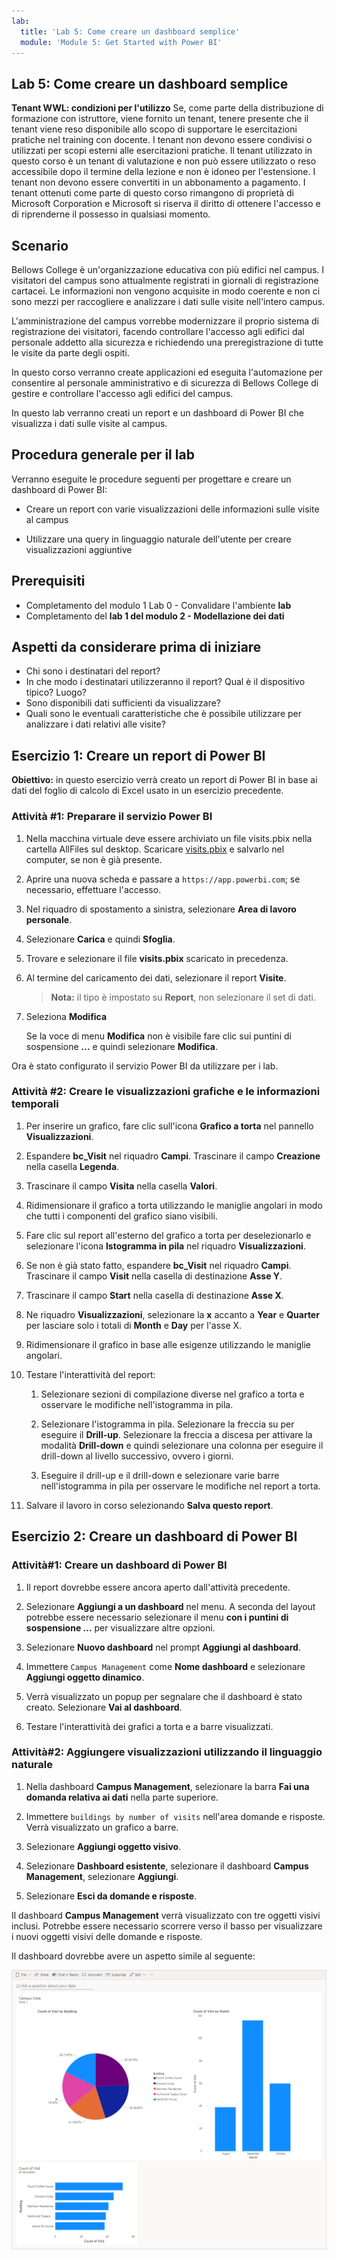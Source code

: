 ```yaml
---
lab:
  title: 'Lab 5: Come creare un dashboard semplice'
  module: 'Module 5: Get Started with Power BI'
---
```


## Lab 5: Come creare un dashboard semplice

**Tenant WWL: condizioni per l'utilizzo** Se, come parte della distribuzione di formazione con istruttore, viene fornito un tenant, tenere presente che il tenant viene reso disponibile allo scopo di supportare le esercitazioni pratiche nel training con docente. I tenant non devono essere condivisi o utilizzati per scopi esterni alle esercitazioni pratiche. Il tenant utilizzato in questo corso è un tenant di valutazione e non può essere utilizzato o reso accessibile dopo il termine della lezione e non è idoneo per l'estensione. I tenant non devono essere convertiti in un abbonamento a pagamento. I tenant ottenuti come parte di questo corso rimangono di proprietà di Microsoft Corporation e Microsoft si riserva il diritto di ottenere l'accesso e di riprenderne il possesso in qualsiasi momento. 

## Scenario

Bellows College è un'organizzazione educativa con più edifici nel campus. I visitatori del campus sono attualmente registrati in giornali di registrazione cartacei. Le informazioni non vengono acquisite in modo coerente e non ci sono mezzi per raccogliere e analizzare i dati sulle visite nell'intero campus.

L'amministrazione del campus vorrebbe modernizzare il proprio sistema di registrazione dei visitatori, facendo controllare l'accesso agli edifici dal personale addetto alla sicurezza e richiedendo una preregistrazione di tutte le visite da parte degli ospiti.

In questo corso verranno create applicazioni ed eseguita l'automazione per consentire al personale amministrativo e di sicurezza di Bellows College di gestire e controllare l'accesso agli edifici del campus.

In questo lab verranno creati un report e un dashboard di Power BI che visualizza i dati sulle visite al campus.

## Procedura generale per il lab

Verranno eseguite le procedure seguenti per progettare e creare un dashboard di Power BI:

-   Creare un report con varie visualizzazioni delle informazioni sulle visite al campus

-   Utilizzare una query in linguaggio naturale dell'utente per creare visualizzazioni aggiuntive

## Prerequisiti

- Completamento del modulo 1 Lab 0 - Convalidare l'ambiente **lab**
- Completamento del **lab 1 del modulo 2 - Modellazione dei dati**

## Aspetti da considerare prima di iniziare

-   Chi sono i destinatari del report?
-   In che modo i destinatari utilizzeranno il report? Qual è il dispositivo tipico? Luogo?
-   Sono disponibili dati sufficienti da visualizzare?
-   Quali sono le eventuali caratteristiche che è possibile utilizzare per analizzare i dati relativi alle visite?

## Esercizio 1: Creare un report di Power BI

**Obiettivo:** in questo esercizio verrà creato un report di Power BI in base ai dati del foglio di calcolo di Excel usato in un esercizio precedente.

### Attività \#1: Preparare il servizio Power BI

1.  Nella macchina virtuale deve essere archiviato un file visits.pbix nella cartella AllFiles sul desktop. Scaricare [visits.pbix](https://github.com/MicrosoftLearning/PL-900-Microsoft-Power-Platform-Fundamentals/raw/master/Allfiles/visits.pbix) e salvarlo nel computer, se non è già presente.

2.  Aprire una nuova scheda e passare a `https://app.powerbi.com`; se necessario, effettuare l'accesso.

3.  Nel riquadro di spostamento a sinistra, selezionare **Area di lavoro personale**.

5.  Selezionare **Carica** e quindi **Sfoglia**.

6.  Trovare e selezionare il file **visits.pbix** scaricato in precedenza. 

7.  Al termine del caricamento dei dati, selezionare il report **Visite**.

    > **Nota:** il tipo è impostato su **Report**, non selezionare il set di dati.

8.  Seleziona **Modifica** 

    Se la voce di menu **Modifica** non è visibile fare clic sui puntini di sospensione **...** e quindi selezionare **Modifica**.

Ora è stato configurato il servizio Power BI da utilizzare per i lab.


### Attività \#2: Creare le visualizzazioni grafiche e le informazioni temporali

1.  Per inserire un grafico, fare clic sull'icona **Grafico a torta** nel pannello **Visualizzazioni**.

2.  Espandere **bc_Visit** nel riquadro **Campi**. Trascinare il campo **Creazione** nella casella **Legenda**.

3.  Trascinare il campo **Visita** nella casella **Valori**.

4.  Ridimensionare il grafico a torta utilizzando le maniglie angolari in modo che tutti i componenti del grafico siano visibili.

5.  Fare clic sul report all'esterno del grafico a torta per deselezionarlo e selezionare l'icona **Istogramma in pila** nel riquadro **Visualizzazioni**.

6.  Se non è già stato fatto, espandere **bc_Visit** nel riquadro **Campi**. Trascinare il campo **Visit** nella casella di destinazione **Asse Y**.

7.  Trascinare il campo **Start** nella casella di destinazione **Asse X**.

8.  Ne riquadro **Visualizzazioni**, selezionare la **x** accanto a **Year** e **Quarter** per lasciare solo i totali di **Month** e **Day** per l'asse X.

9.  Ridimensionare il grafico in base alle esigenze utilizzando le maniglie angolari.

10. Testare l'interattività del report:

    1.  Selezionare sezioni di compilazione diverse nel grafico a torta e osservare le modifiche nell'istogramma in pila.

    2.  Selezionare l'istogramma in pila. Selezionare la freccia su per eseguire il **Drill-up**. Selezionare la freccia a discesa per attivare la modalità **Drill-down** e quindi selezionare una colonna per eseguire il drill-down al livello successivo, ovvero i giorni.

    3.  Eseguire il drill-up e il drill-down e selezionare varie barre nell'istogramma in pila per osservare le modifiche nel report a torta.

11. Salvare il lavoro in corso selezionando **Salva questo report**.


## Esercizio 2: Creare un dashboard di Power BI

### Attività\#1: Creare un dashboard di Power BI

1.  Il report dovrebbe essere ancora aperto dall'attività precedente.

2.  Selezionare **Aggiungi a un dashboard** nel menu. A seconda del layout potrebbe essere necessario selezionare il menu **con i puntini di sospensione ...** per visualizzare altre opzioni.

3.  Selezionare **Nuovo dashboard** nel prompt **Aggiungi al dashboard**.

4.  Immettere `Campus Management` come **Nome dashboard** e selezionare **Aggiungi oggetto dinamico**.

5.  Verrà visualizzato un popup per segnalare che il dashboard è stato creato. Selezionare **Vai al dashboard**.

6.  Testare l'interattività dei grafici a torta e a barre visualizzati.


### Attività\#2: Aggiungere visualizzazioni utilizzando il linguaggio naturale

1.  Nella dashboard **Campus Management**, selezionare la barra **Fai una domanda relativa ai dati** nella parte superiore.

2.  Immettere `buildings by number of visits` nell'area domande e risposte. Verrà visualizzato un grafico a barre.

3.  Selezionare **Aggiungi oggetto visivo**.

4.  Selezionare **Dashboard esistente**, selezionare il dashboard **Campus Management**, selezionare **Aggiungi**.

5.  Selezionare **Esci da domande e risposte**.

Il dashboard **Campus Management** verrà visualizzato con tre oggetti visivi inclusi. Potrebbe essere necessario scorrere verso il basso per visualizzare i nuovi oggetti visivi delle domande e risposte.

Il dashboard dovrebbe avere un aspetto simile al seguente:

![](media/5-powerbi-result.png)

